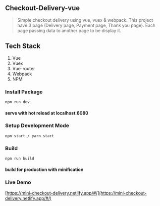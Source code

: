 ## Checkout-Delivery-vue

> Simple checkout delivery using vue, vuex & webpack. This project have 3 page (Delivery page, Payment page, Thank you page). Each page passing data to another page to be display it.

## Tech Stack

1. Vue
1. Vuex 
1. Vue-router
1. Webpack
1. NPM

### Install Package

```
npm run dev
```
#### serve with hot reload at localhost:8080


### Setup Development Mode

```
npm start / yarn start
```

### Build 

```
npm run build
```
#### build for production with minification


### Live Demo

[https://mini-checkout-delivery.netlify.app/#/](https://mini-checkout-delivery.netlify.app/#/)

